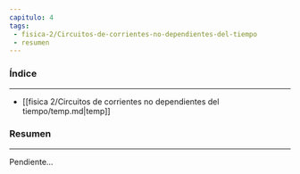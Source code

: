 ```yaml
---
capitulo: 4
tags: 
 - fisica-2/Circuitos-de-corrientes-no-dependientes-del-tiempo
 - resumen
---
```

### Índice
---
 * [[fisica 2/Circuitos de corrientes no dependientes del tiempo/temp.md|temp]]

### Resumen
---
Pendiente...